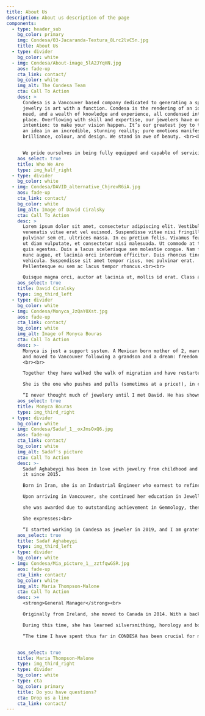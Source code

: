 ```yaml
---
title: About Us
description: About us description of the page
components:
  - type: header_sub
    bg_color: primary
    img: Condesa/03-Jacaranda-Textura_8Lrc2lvC5n.jpg
    title: About Us
  - type: divider
    bg_color: white
  - img: Condesa/About-image_5lA2JYqHN.jpg
    aos: fade-up
    cta_link: contact/
    bg_color: white
    img_alt: The Condesa Team
    cta: Call To Action
    desc: >
      Condesa is a Vancouver based company dedicated to generating a space where
      jewelry is art with a function. Condesa is the rendering of an idea, a
      need, and a wealth of knowledge and experience, all condensed into one
      place. Overflowing with skill and expertise, our jewelers have one
      intention: to make your vision happen. It’s our greatest joy to transform
      an idea in an incredible, stunning reality; pure emotions manifesting as
      brilliance, colour, and design. We stand in awe of beauty. <br><br>


      We pride ourselves in being fully equipped and capable of servicing top level clientele. Above all, we value the unique vision of our clients. Our friendly and elegant environment acts as a place where one on one attention sparks creativity. The creations that emerge are always beautiful and satisfactory, without fail. Contact us today and let us know how we can join in your creative process.
    aos_select: true
    title: Who We Are
    type: img_half_right
  - type: divider
    bg_color: white
  - img: Condesa/DAVID_alternative_ChjrevR6iA.jpg
    aos: fade-up
    cta_link: contact/
    bg_color: white
    img_alt: Image of David Ciralsky
    cta: Call To Action
    desc: >
      Lorem ipsum dolor sit amet, consectetur adipiscing elit. Vestibulum
      venenatis vitae erat vel euismod. Suspendisse vitae nisi fringilla,
      pulvinar sem et, ultrices massa. In eu pretium felis. Vivamus feugiat urna
      ut diam vulputate, et consectetur nisi malesuada. Ut commodo at tortor
      quis egestas. Duis a lacus scelerisque sem molestie congue. Nam fringilla
      nunc augue, et lacinia orci interdum efficitur. Duis rhoncus tincidunt
      vehicula. Suspendisse sit amet tempor risus, nec pulvinar erat.
      Pellentesque eu sem ac lacus tempor rhoncus.<br><br>

      Quisque magna orci, auctor at lacinia ut, mollis id erat. Class aptent taciti sociosqu ad litora torquent per conubia nostra, per inceptos himenaeos. Vestibulum semper velit at nisi mollis, ut fermentum ex blandit.
    aos_select: true
    title: David Ciralsky
    type: img_third_left
  - type: divider
    bg_color: white
  - img: Condesa/Monyca_JzQaY0Xst.jpg
    aos: fade-up
    cta_link: contact/
    bg_color: white
    img_alt: Image of Monyca Bouras
    cta: Call To Action
    desc: >-
      Monyca is just a support system. A Mexican born mother of 2, married David
      and moved to Vancouver following a grandson and a dream: freedom of fear.
      <br><br>

      Together they have walked the walk of migration and have restarted life at an unlikely age.

      She is the one who pushes and pulls (sometimes at a price!), in charge of perpetuating the style in the store and coherence in the flow. She is devoted to Beauty, Life and Delight.<br><br>

      “I never thought much of jewelery until I met David. He has shown me a world of melting and transforming, of brilliance and colour, of vibration and history, endless possibilities of manifestation: Beauty, Emotion and Grace made tangible.” 
    aos_select: true
    title: Monyca Bouras
    type: img_third_right
  - type: divider
    bg_color: white
  - img: Condesa/Sadaf_1__oxJmsOxQ6.jpg
    aos: fade-up
    cta_link: contact/
    bg_color: white
    img_alt: Sadaf's picture
    cta: Call To Action
    desc: >-
      Sadaf Aghabeygi has been in love with jewelry from childhood and active in
      it since 2015. 

      Born in Iran, she is an Industrial Engineer who earnest to refine and gear her skills towards her lifelong passion, completed a Jewellery Making Diploma in Tehran.<br><br>

      Upon arriving in Vancouver, she continued her education in Jewellery Art & Design at the VCC where 

      she was awarded due to outstanding achievement in Gemmology, then graduated with honours.

      She expresses:<br>

      “I started working in Condesa as jeweler in 2019, and I am grateful for being a part of this amazing team. I do the finishing of custom pieces and all kinds of repairs and renovations under the supervision of David, which is the greatest honor of my career”.
    aos_select: true
    title: Sadaf Aghabeygi
    type: img_third_left
  - type: divider
    bg_color: white
  - img: Condesa/Mia_picture_1__zztfqwGSR.jpg
    aos: fade-up
    cta_link: contact/
    bg_color: white
    img_alt: Maria Thompson-Malone
    cta: Call To Action
    desc: >+
      <strong>General Manager</strong><br>

      Originally from Ireland, she moved to Canada in 2014. With a background of a fun mix of farming, ballroom dancing, poetry, marketing and even the army! The world of jewelry has been a constant throughout her life, as a child she would create her own taking pieces and elements from bijouterie she came across with and she developed a look that was unique at the time. She has been a jewelry store manager for over 20 years.<br><br>

      During this time, she has learned silversmithing, horology and body piercing, as well as jade carving and  lapidary. In 2017 she first met David and by 2018, she was welcomed into the Condesa Jewelry Expertise team. Since then, she has been working alongside David at CONDESA. <br><br>

      “The time I have spent thus far in CONDESA has been crucial for my understanding of the industry, for David is always willing to clarify my endless curiosity, expanding my knowledge not only of the gemstones and precious metals that I love so much, but to all aspects of the trade ”. 


    aos_select: true
    title: Maria Thompson-Malone
    type: img_third_right
  - type: divider
    bg_color: white
  - type: cta
    bg_color: primary
    title: Do you have questions?
    cta: Drop us a line
    cta_link: contact/
---
```


